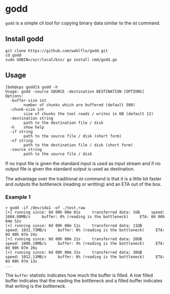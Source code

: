 # godd
``godd`` is a simple cli tool for copying binary data similar to the ``dd`` command.

## Install godd

```
git clone https://github.com/wahlflo/godd.git
cd godd
sudo GOBIN=/usr/local/bin/ go install cmd/godd.go
```

## Usage

```
[bob@xps godd]$ godd -h
Usage: godd -source SOURCE -destination DESTINATION [OPTIONS]
Options:
  -buffer-size int
    	number of chunks which are buffered (default 500)
  -chunk-size int
    	size of chunks the tool reads / writes in KB (default 12)
  -destination string
    	path to the destination file / disk
  -h	show help
  -if string
    	path to the source file / disk (short form)
  -of string
    	path to the destination file / disk (short form)
  -source string
    	path to the source file / disk

```

If no input file is given the standard input is used as input stream and if no output file is given the standard output is used as destination.

The advantage over the traditional ``dd`` command is that it is a little bit faster and outputs the bottleneck (reading or writting) and an ETA out of the box.

### Example 1
```
> godd -if /dev/sda1 -of ./test.raw
[+] running since: 0d 00h 00m 01s     transferred data: 1GB     speed: 1604.08MB/s     buffer: 0% (reading is the bottleneck)     ETA: 0d 00h 04m 52s
[+] running since: 0d 00h 00m 11s     transferred data: 11GB     speed: 1031.73MB/s     buffer: 0% (reading is the bottleneck)     ETA: 0d 00h 07m 24s
[+] running since: 0d 00h 00m 21s     transferred data: 20GB     speed: 1006.19MB/s     buffer: 4% (reading is the bottleneck)     ETA: 0d 00h 07m 26s
[+] running since: 0d 00h 00m 31s     transferred data: 30GB     speed: 1012.11MB/s     buffer: 0% (reading is the bottleneck)     ETA: 0d 00h 07m 13s
...
```

The ``buffer`` statistic indicates how much the buffer is filled. A low filled buffer indicates that the reading the bottleneck and a filled buffer indicates that writing is the bottleneck.
